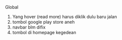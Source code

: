 Global
1. Yang hover (read more) harus diklik dulu baru jalan
2. tombol google play store aneh
3. navbar blm difix
4. tombol di homepage kegedean